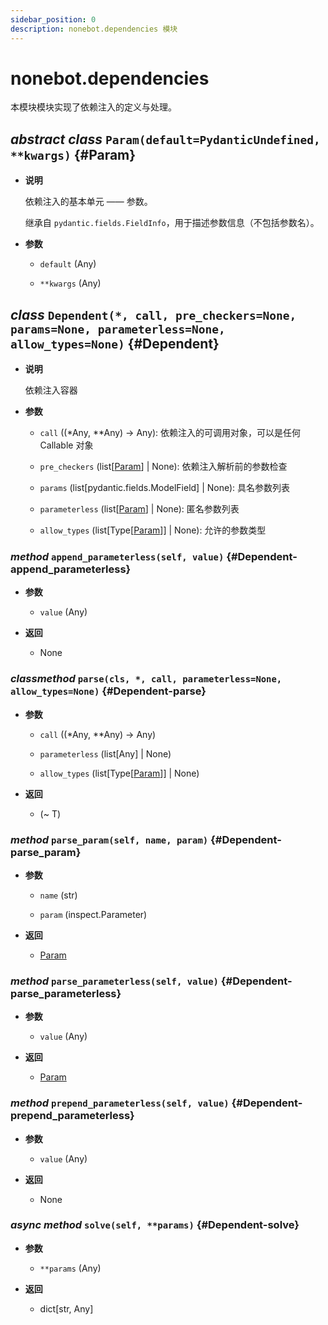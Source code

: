 ```yaml
---
sidebar_position: 0
description: nonebot.dependencies 模块
---
```


# nonebot.dependencies

本模块模块实现了依赖注入的定义与处理。

## _abstract class_ `Param(default=PydanticUndefined, **kwargs)` {#Param}

- **说明**

  依赖注入的基本单元 —— 参数。

  继承自 `pydantic.fields.FieldInfo`，用于描述参数信息（不包括参数名）。

- **参数**

  - `default` (Any)

  - `**kwargs` (Any)

## _class_ `Dependent(*, call, pre_checkers=None, params=None, parameterless=None, allow_types=None)` {#Dependent}

- **说明**

  依赖注入容器

- **参数**

  - `call` ((\*Any, \*\*Any) -> Any): 依赖注入的可调用对象，可以是任何 Callable 对象

  - `pre_checkers` (list[[Param](#Param)] | None): 依赖注入解析前的参数检查

  - `params` (list[pydantic.fields.ModelField] | None): 具名参数列表

  - `parameterless` (list[[Param](#Param)] | None): 匿名参数列表

  - `allow_types` (list[Type[[Param](#Param)]] | None): 允许的参数类型

### _method_ `append_parameterless(self, value)` {#Dependent-append_parameterless}

- **参数**

  - `value` (Any)

- **返回**

  - None

### _classmethod_ `parse(cls, *, call, parameterless=None, allow_types=None)` {#Dependent-parse}

- **参数**

  - `call` ((\*Any, \*\*Any) -> Any)

  - `parameterless` (list[Any] | None)

  - `allow_types` (list[Type[[Param](#Param)]] | None)

- **返回**

  - (~ T)

### _method_ `parse_param(self, name, param)` {#Dependent-parse_param}

- **参数**

  - `name` (str)

  - `param` (inspect.Parameter)

- **返回**

  - [Param](#Param)

### _method_ `parse_parameterless(self, value)` {#Dependent-parse_parameterless}

- **参数**

  - `value` (Any)

- **返回**

  - [Param](#Param)

### _method_ `prepend_parameterless(self, value)` {#Dependent-prepend_parameterless}

- **参数**

  - `value` (Any)

- **返回**

  - None

### _async method_ `solve(self, **params)` {#Dependent-solve}

- **参数**

  - `**params` (Any)

- **返回**

  - dict[str, Any]
